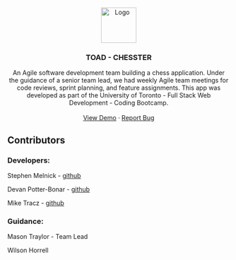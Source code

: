 <br />
<p align="center">
  <a href="https://github.com/Toronto-s-Optimistic-Agile-Developers/Chesster">
    <img src="http://freshcupmedia.com/portfolio/toad.png" alt="Logo" width="80" height="80">
  </a>

  <h3 align="center">TOAD - CHESSTER</h3>

  <p align="center">
    An Agile software development team building a chess application. Under the guidance of a senior team lead, we had weekly Agile team     meetings for code reviews, sprint planning, and feature assignments. This app was developed as part of the University of Toronto -       Full Stack Web Development - Coding Bootcamp. 
    <br />
    <br />
    <a href="https://toad-chesster.herokuapp.com/">View Demo</a>
    ·
    <a href="https://github.com/Toronto-s-Optimistic-Agile-Developers/Chesste/rissues">Report Bug</a>
    </p>




## Contributors
### Developers:

Stephen Melnick - [github](https://github.com/StephenMelnick)

Devan Potter-Bonar - [github](https://github.com/Adpbonar)

Mike Tracz - [github](https://github.com/freshcup/)


### Guidance:

Mason Traylor - Team Lead

Wilson Horrell
</p>

